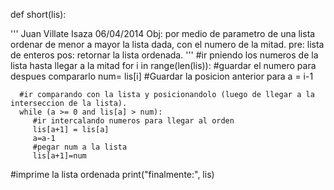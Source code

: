 def short(lis):

   '''
   Juan Villate Isaza 06/04/2014
   Obj: por medio de parametro de una lista ordenar de menor a mayor la lista dada, con el numero de la mitad.
   pre: lista de enteros
   pos: retornar la lista ordenada.
   '''
   #ir pniendo los numeros de la lista hasta llegar a la mitad
   for i in range(len(lis)):
      #guardar el numero para despues compararlo
      num= lis[i]
      #Guardar la posicion anterior para 
      a = i-1
      
      #ir comparando con la lista y posicionandolo (luego de llegar a la interseccion de la lista).
      while (a >= 0 and lis[a] > num):
         #ir intercalando numeros para llegar al orden
         lis[a+1] = lis[a]
         a=a-1
         #pegar num a la lista
         lis[a+1]=num
         
   #imprime la lista ordenada
   print("finalmente:", lis)
      
